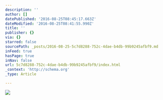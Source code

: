 ```yaml
---
description: ''
author: []
datePublished: '2016-08-25T08:45:17.663Z'
dateModified: '2016-08-25T08:41:55.990Z'
title: ''
publisher: {}
via: {}
starred: false
sourcePath: _posts/2016-08-25-5c7d8288-752c-4dae-b4db-99b9245afbf9.md
inFeed: true
hasPage: true
inNav: false
url: 5c7d8288-752c-4dae-b4db-99b9245afbf9/index.html
_context: 'http://schema.org'
_type: Article

---
```

![](https://the-grid-user-content.s3-us-west-2.amazonaws.com/31967237-f123-4ac6-bd3f-39e6e9585a3e.jpg)